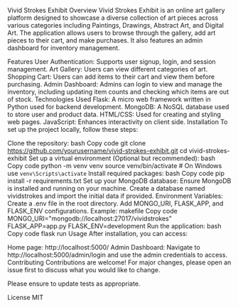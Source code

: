 Vivid Strokes Exhibit
Overview
Vivid Strokes Exhibit is an online art gallery platform designed to showcase a diverse collection of art pieces across various categories including Paintings, Drawings, Abstract Art, and Digital Art. The application allows users to browse through the gallery, add art pieces to their cart, and make purchases. It also features an admin dashboard for inventory management.

Features
User Authentication: Supports user signup, login, and session management.
Art Gallery: Users can view different categories of art.
Shopping Cart: Users can add items to their cart and view them before purchasing.
Admin Dashboard: Admins can login to view and manage the inventory, including updating item counts and checking which items are out of stock.
Technologies Used
Flask: A micro web framework written in Python used for backend development.
MongoDB: A NoSQL database used to store user and product data.
HTML/CSS: Used for creating and styling web pages.
JavaScript: Enhances interactivity on client side.
Installation
To set up the project locally, follow these steps:

Clone the repository:
bash
Copy code
git clone https://github.com/yourusername/vivid-strokes-exhibit.git
cd vivid-strokes-exhibit
Set up a virtual environment (Optional but recommended):
bash
Copy code
python -m venv venv
source venv/bin/activate  # On Windows use `venv\Scripts\activate`
Install required packages:
bash
Copy code
pip install -r requirements.txt
Set up your MongoDB database:
Ensure MongoDB is installed and running on your machine.
Create a database named vividstrokes and import the initial data if provided.
Environment Variables:
Create a .env file in the root directory.
Add MONGO_URI, FLASK_APP, and FLASK_ENV configurations.
Example:
makefile
Copy code
MONGO_URI="mongodb://localhost:27017/vividstrokes"
FLASK_APP=app.py
FLASK_ENV=development
Run the application:
bash
Copy code
flask run
Usage
After installation, you can access:

Home page: http://localhost:5000/
Admin Dashboard: Navigate to http://localhost:5000/admin/login and use the admin credentials to access.
Contributing
Contributions are welcome! For major changes, please open an issue first to discuss what you would like to change.

Please ensure to update tests as appropriate.

License
MIT
